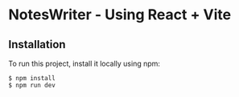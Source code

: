 # NotesWriter - Using React + Vite


## Installation
To run this project, install it locally using npm:

```
$ npm install
$ npm run dev
```
